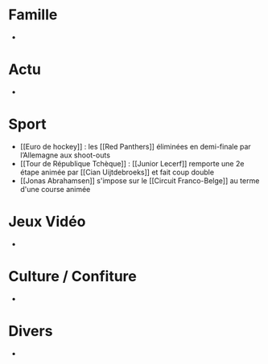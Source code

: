 # Famille
- 
# Actu
- 
# Sport
- [[Euro de hockey]] : les [[Red Panthers]] éliminées en demi-finale par l’Allemagne aux shoot-outs
- [[Tour de République Tchèque]] : [[Junior Lecerf]] remporte une 2e étape animée par [[Cian Uijtdebroeks]] et fait coup double
- [[Jonas Abrahamsen]] s'impose sur le [[Circuit Franco-Belge]] au terme d'une course animée
# Jeux Vidéo
- 
# Culture / Confiture
- 
# Divers
- 
